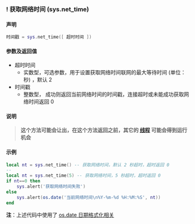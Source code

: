 ### \! 获取网络时间 \(**sys\.net\_time**\)


#### 声明
```lua
时间戳 = sys.net_time([ 超时时间 ])
```


#### 参数及返回值
- 超时时间
    - 实数型，可选参数，用于设置获取网络时间联网的最大等待时间 (单位：秒) ，默认 2
- 时间戳
    - 整数型， 成功则返回当前网络时间的时间戳，连接超时或未能成功获取网络时间返回 0


#### 说明  
> **这个方法可能会让出，在这个方法返回之前，其它的 [线程](/Handbook/thread/README.md) 可能会得到运行机会**  


#### 示例  
```lua
local nt = sys.net_time() -- 获取网络时间，默认 2 秒超时，超时返回 0
--
local nt = sys.net_time(5) -- 获取网络时间，5 秒超时，超时返回 0
if nt==0 then
    sys.alert('获取网络时间失败')
else
    sys.alert(os.date('当前网络时间\n%Y-%m-%d %H:%M:%S', nt))
end
```
**注**：上述代码中使用了 [os\.date 日期格式化相关](/Handbook/supplement/os.date.md)  

